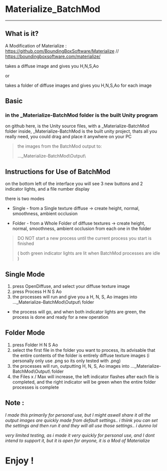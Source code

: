 # Materialize_BatchMod
-----------------

## What is it?
A Modification of Materialize : https://github.com/BoundingBoxSoftware/Materialize  // https://boundingboxsoftware.com/materialize/


takes a diffuse image and gives you H,N,S,Ao

or 

takes a folder of diffuse images and gives you H,N,S,Ao for each image

## Basic
### in the _Materialize-BatchMod folder is the built Unity program

on github here, is the Unity source files, with a _Materialize-BatchMod folder inside, 
_Materialize-BatchMod is the built unity project, thats all you really need, you could drag and place it anywhere on your PC

> the images from the BatchMod output to:
>
> ...\_Materialize-BatchMod\Output\



Instructions for Use of BatchMod
--------------------------------
on the bottom left of the interface you will see 3 new buttons and 2 indicator lights, and a file number display

there is two modes

- Single - from a Single texture diffuse ->  create height, normal, smoothness, ambient occlusion 

- Folder - from a Whole Folder of diffuse textures -> create height, normal, smoothness, ambient occlusion from each one in the folder


> DO NOT start a new process until the current process you start is finished 
> 
> ( both green indicator lights are lit when BatchMod processes are idle )

## Single Mode

1. press OpenDiffuse, and select your diffuse texture image
2. press Process H N S Ao
3. the processes will run and give you a H, N, S, Ao images into ...\_Materialize-BatchMod\Output\ folder

- the process will go, and when both indicator lights are green, the process is done and ready for a new operation

## Folder Mode

1. press Folder H N S Ao
2. select the first file in the folder you want to process,  its advisable that the entire contents of the folder is entirely diffuse texture images (i personally only use .png so its only tested with .png)
3. the processes will run, outputting H, N, S, Ao images into ...\_Materialize-BatchMod\Output\ folder
4. the Files x / Max will increase, the left indicator flashes after each file is completed, and the right indicator will be green when the entire folder processes is complete



## Note : 
*I made this primarily for personal use, but I might aswell share it
all the output images are quickly made from default settings..
i thiink you can set the settings and then run it and they will all use those settings.. i dunno lol*

*very limited testing, as i made it very quickly for personal use, and I dont intend to support it, but it is open for anyone, it is a Mod of Materialize*


# Enjoy ! 

